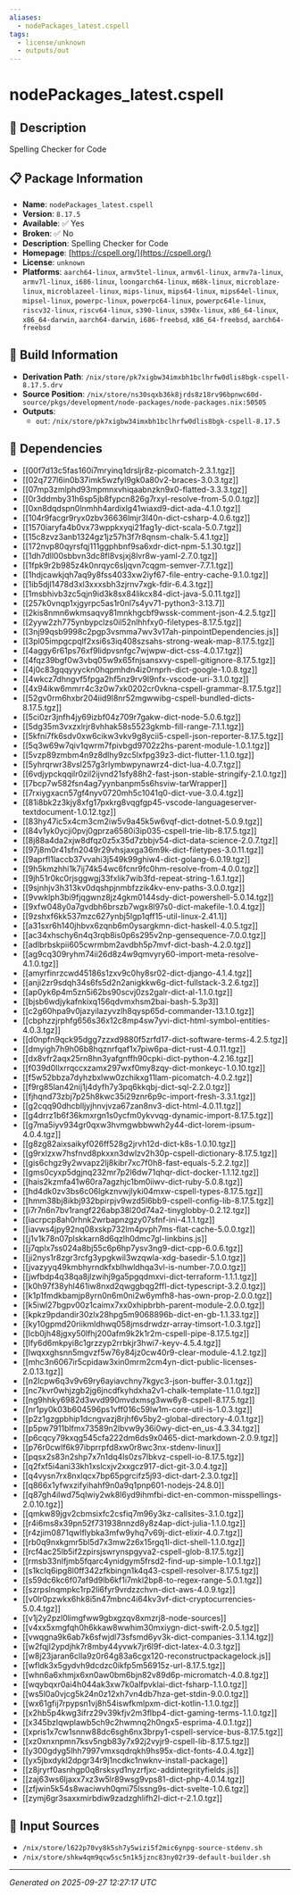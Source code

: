 ```yaml
---
aliases:
  - nodePackages_latest.cspell
tags:
  - license/unknown
  - outputs/out
---
```


# nodePackages_latest.cspell

## 📝 Description

Spelling Checker for Code

## 📋 Package Information

- **Name**: `nodePackages_latest.cspell`
- **Version**: `8.17.5`
- **Available**: ✅ Yes
- **Broken**: ✅ No
- **Description**: Spelling Checker for Code
- **Homepage**: [https://cspell.org/](https://cspell.org/)
- **License**: `unknown`
- **Platforms**: `aarch64-linux`, `armv5tel-linux`, `armv6l-linux`, `armv7a-linux`, `armv7l-linux`, `i686-linux`, `loongarch64-linux`, `m68k-linux`, `microblaze-linux`, `microblazeel-linux`, `mips-linux`, `mips64-linux`, `mips64el-linux`, `mipsel-linux`, `powerpc-linux`, `powerpc64-linux`, `powerpc64le-linux`, `riscv32-linux`, `riscv64-linux`, `s390-linux`, `s390x-linux`, `x86_64-linux`, `x86_64-darwin`, `aarch64-darwin`, `i686-freebsd`, `x86_64-freebsd`, `aarch64-freebsd`

## 🔧 Build Information

- **Derivation Path**: `/nix/store/pk7xigbw34imxbh1bclhrfw0dlis8bgk-cspell-8.17.5.drv`
- **Source Position**: `/nix/store/ns30sqxb36k8jrds8z18rv96bpnwc60d-source/pkgs/development/node-packages/node-packages.nix:50505`
- **Outputs**:
  - `out`:  `/nix/store/pk7xigbw34imxbh1bclhrfw0dlis8bgk-cspell-8.17.5`

## 🔗 Dependencies

- [[00f7d13c5fas160i7mryinq1drsljr8z-picomatch-2.3.1.tgz]]
- [[02q727l6in0b37imk5wzfyl9gk0a80v2-braces-3.0.3.tgz]]
- [[07mp3zmlphd93mpmnxvhiqaabnzkn9x0-flatted-3.3.3.tgz]]
- [[0r3ddmby31h6sp5jb8fypcn826g7rxyl-resolve-from-5.0.0.tgz]]
- [[0xn8dqdspn0lnmhh4ardixlg41wiaxd9-dict-ada-4.1.0.tgz]]
- [[104r9facgr9ryx0zbv36636lmjr3l40n-dict-csharp-4.0.6.tgz]]
- [[1570iaryfa4b0vx73wppkxyqi21fag1y-dict-scala-5.0.7.tgz]]
- [[15c8zvz3anb1324gz1jz57h3f7r8qnsm-chalk-5.4.1.tgz]]
- [[172nvp80qyrsfqj111ggphbnf9sa6xdr-dict-npm-5.1.30.tgz]]
- [[1dh7dll00sbbvn3dc8fl8vsjxj8lvr8w-yaml-2.7.0.tgz]]
- [[1fpk9r2b985z4k0nrqyc6sljqvn7cqgm-semver-7.7.1.tgz]]
- [[1hdjcawkjqh7aq9y8fss4033xw2iyf67-file-entry-cache-9.1.0.tgz]]
- [[1ib5djl1478d3xl3xxxsbh3zjrnv7xgk-fdir-6.4.3.tgz]]
- [[1msbhivb3zc5qjn9id3k8sx84likcx84-dict-java-5.0.11.tgz]]
- [[257k0vnqp1xjgyrpc5as1r0nl7s4yv71-python3-3.13.7]]
- [[2kis8nmn6wkmsaqvy81mnkhgcbf9wssk-comment-json-4.2.5.tgz]]
- [[2yyw2zh775ynbypclzs0il52nlhhfxy0-filetypes-8.17.5.tgz]]
- [[3nj99qsb9998c2pgp3vsmma7wv3v17ah-pinpointDependencies.js]]
- [[3pl05impgcpqlf2xsi6s3iq408szsahs-strong-weak-map-8.17.5.tgz]]
- [[4aggy6r61ps76xf9lidpvsnfgc7wjwpw-dict-css-4.0.17.tgz]]
- [[4fqz39bgf0w3vbq05w9x65fnjsansxvy-cspell-gitignore-8.17.5.tgz]]
- [[4j0c83gqqyyyckn0hqpmhdn4iz0rnprh-dict-google-1.0.8.tgz]]
- [[4wkcz7dhngvf5fpga2hf5nz9rv9l9nfx-vscode-uri-3.1.0.tgz]]
- [[4x94ikw6mmrr4c3z0w7xk0202cr0vkna-cspell-grammar-8.17.5.tgz]]
- [[52gv0rm6hxbr204iid9l8nr52mgwwibg-cspell-bundled-dicts-8.17.5.tgz]]
- [[5ci0zr3jnfh4jy69izbf04z709r7gakw-dict-node-5.0.6.tgz]]
- [[5dg35m3vxzxlrjr8vhhak58s5523gkmb-fill-range-7.1.1.tgz]]
- [[5kfni7fk6sdv0xw6cikw3vkv9g8ycii5-cspell-json-reporter-8.17.5.tgz]]
- [[5q3w69w7qiv1qwrm7fpivbgd9702z2hs-parent-module-1.0.1.tgz]]
- [[5vzp89zmbm4n9z8dlhy9zc5lxfpg39z3-dict-flutter-1.1.0.tgz]]
- [[5yhrqrwr38vsl257g3rlymbwpynawrz4-dict-lua-4.0.7.tgz]]
- [[6vdjypckqqilr0zil2ijvnd21sfy88h2-fast-json-stable-stringify-2.1.0.tgz]]
- [[7bcp7w582fsn4ag7yynbanpm5s6hsviw-tarWrapper]]
- [[7rxiygxacn57gf4nyv0720mh5c1041q0-dict-vue-3.0.4.tgz]]
- [[81i8bk2z3kjy8xfg17pxkrg8vqgfgp45-vscode-languageserver-textdocument-1.0.12.tgz]]
- [[83hy47ic5x4cm3cm2iw5v9a45k5w6vqf-dict-dotnet-5.0.9.tgz]]
- [[84v1yk0ycji0pvj0gprza6580i3ip035-cspell-trie-lib-8.17.5.tgz]]
- [[8j88a4da2xjw8dfqz0z5x35d7zbbjv54-dict-data-science-2.0.7.tgz]]
- [[97j8m0r41sfn2049r29vhsjaxga36m9k-dict-filetypes-3.0.11.tgz]]
- [[9aprfl1laccb37vvahi3j549k99ghiw4-dict-golang-6.0.19.tgz]]
- [[9h5kmzhhi1k7ij74k54wc6fcnr9fc0hm-resolve-from-4.0.0.tgz]]
- [[9jh51r0kc0rjsggwgj33fxlik7wib3fd-repeat-string-1.6.1.tgz]]
- [[9sjnhjv3h313kv0dqshpjnmbfzzik4kv-env-paths-3.0.0.tgz]]
- [[9vwklph3bi9fjqgwnz8jz4gkm0144sdy-dict-powershell-5.0.14.tgz]]
- [[9xfw048y0a7gvdbh6brszb7wgx8l97s0-dict-makefile-1.0.4.tgz]]
- [[9zshxf6kk537mzc627ynbj5lgp1qff15-util-linux-2.41.1]]
- [[a31sxr6h140jhbvx6zqnb6m0ysargkmn-dict-haskell-4.0.5.tgz]]
- [[ac34xhschy6n4q3rqb8is0p6s295v2np-gensequence-7.0.0.tgz]]
- [[adlbrbskpii605cwrmbm2avdbh5p7mvf-dict-bash-4.2.0.tgz]]
- [[ag9cq309ryhm74ii26d8z4w9qmvyry60-import-meta-resolve-4.1.0.tgz]]
- [[amyrfinrzcwd45186s1zxv9c0hy8sr02-dict-django-4.1.4.tgz]]
- [[anji2zr9sdqh34s6fs5d2n2anigkkw6g-dict-fullstack-3.2.6.tgz]]
- [[ap0yk6p4m5zn5i62bs90scvj0zs2galr-dict-al-1.1.0.tgz]]
- [[bjsb6wdjykafnkixq156qdvmxhsm2bai-bash-5.3p3]]
- [[c2g60hpa9v0jazyilazyvzlh8qysp65d-commander-13.1.0.tgz]]
- [[cbphzzjrphfg656s36x12c8mp4sw7yvi-dict-html-symbol-entities-4.0.3.tgz]]
- [[d0npfn9qck95dgg7zzxd9880f5zrfd17-dict-software-terms-4.2.5.tgz]]
- [[dmyigh7h9h06b8hqznrfqaf1x7piw6pa-dict-rust-4.0.11.tgz]]
- [[dx8vfr2aqx25rn8hn3yafgnffh90cpki-dict-python-4.2.16.tgz]]
- [[f039d0llxrrqccxzamx297wxf0my8zqy-dict-monkeyc-1.0.10.tgz]]
- [[f5w52bbza7dyhzbxlww0zchikxg11lam-picomatch-4.0.2.tgz]]
- [[f9rg85lan42nij1j4dyfh7y3pq6kkqbj-dict-sql-2.2.0.tgz]]
- [[fjhqnd73zbj7p25h8kwc35i29znr6p9c-import-fresh-3.3.1.tgz]]
- [[g2cqq90dhcblljyjhnvjvza67zan8nv3-dict-html-4.0.11.tgz]]
- [[g4drrz1b6f36kmxrgn1s0ycfm0ykvvqg-dynamic-import-8.17.5.tgz]]
- [[g7ma5iyv934gr0qxw3hvmgwbbwwh2y44-dict-lorem-ipsum-4.0.4.tgz]]
- [[g8zg82aixsaikyf026ff528g2jrvh12d-dict-k8s-1.0.10.tgz]]
- [[g9rxlzxw7hsfnvd8pkxxn3dwlzv2h30p-cspell-dictionary-8.17.5.tgz]]
- [[gis6chgz9y2wvapz2lj8kibr7xc7f0h8-fast-equals-5.2.2.tgz]]
- [[gms0cyxp5dgjnq232mr7p2l6dw71qhqr-dict-docker-1.1.12.tgz]]
- [[hais2kzmfa41w60ra7agzhjc1bm0iiwv-dict-ruby-5.0.8.tgz]]
- [[hd4dk0zv3bs6c06lgkznvwjlyki04mxw-cspell-types-8.17.5.tgz]]
- [[hmm38bj8ikbj932bpirpjv9wzd5l6bb9-cspell-config-lib-8.17.5.tgz]]
- [[i7r7n6n7bv1rangf226abp38l20d74a2-tinyglobby-0.2.12.tgz]]
- [[iacrpcp8ah0rhnk2wrbapnzgzy07sfnf-ini-4.1.1.tgz]]
- [[iavws4jpy92nq08xskp732lm4pvph7ms-flat-cache-5.0.0.tgz]]
- [[j1v1k78n07plskkarn8d6qzlh0dmc7gl-linkbins.js]]
- [[j7qplx7ss024a8bj55c6p6hp7ysv3ng9-dict-cpp-6.0.6.tgz]]
- [[ji2nys1r8zgr3rcfg3ypgkwil3wzqwla-xdg-basedir-5.1.0.tgz]]
- [[jvazyyq49kmbhyrndkfxblhwldhqa3vl-is-number-7.0.0.tgz]]
- [[jwfbdp4q38qa8jlzwihj9ga5pgqdmxvi-dict-terraform-1.1.1.tgz]]
- [[k0h97f38yhl461iw8nxd2qwggbqg2ffl-dict-typescript-3.2.0.tgz]]
- [[k1p1fmdkbamjp8yrn0n6m0ni2w6ymfh8-has-own-prop-2.0.0.tgz]]
- [[k5iwl27bgpv00z1caimx7xx0xhipbrbh-parent-module-2.0.0.tgz]]
- [[kpkz9pdandir30zlx28hpg5m9068896b-dict-en-gb-1.1.33.tgz]]
- [[ky10gpmd20riikmldhwq058jmsdrwdzr-array-timsort-1.0.3.tgz]]
- [[lcb0jh48jgxy50lfhj200afm9k2k1r2m-cspell-pipe-8.17.5.tgz]]
- [[lfy6d6mkpyi8c1grzzyp2rrbkjr3hwi7-keyv-4.5.4.tgz]]
- [[lwqxxghsnn5mgvzf5w76y84jz0cw40r9-clear-module-4.1.2.tgz]]
- [[mhc3n6067ir5cpidaw3xin0mrm2cm4yn-dict-public-licenses-2.0.13.tgz]]
- [[n2lcpw6q3v9v69ry6ayiavchny7kgyc3-json-buffer-3.0.1.tgz]]
- [[nc7kvr0whjzgb2jg6jncdfkyhdxha2v1-chalk-template-1.1.0.tgz]]
- [[ng9hhky6982d3wvd990mvdxmsg3ww6y8-cspell-8.17.5.tgz]]
- [[nr1py0k03b604596ps1vff016c59lw1m-core-util-is-1.0.3.tgz]]
- [[p2z1gzgpbhip1dcngvazj8rjhf6v5by2-global-directory-4.0.1.tgz]]
- [[p5pw7911blfmx73589n2lbvw9y36i0wy-dict-en_us-4.3.34.tgz]]
- [[p6cqcy79kxqg545cfa222dm6ds9x0465-dict-markdown-2.0.9.tgz]]
- [[p76r0cwlf6k97ibprrpfd8xw0r8wc3nx-stdenv-linux]]
- [[pqsx2s83n2shp7x7n1dq4ls0zs7lbkvz-cspell-io-8.17.5.tgz]]
- [[q2fxf5i4ani33kh1xslcxjv2xxgcz917-dict-git-3.0.4.tgz]]
- [[q4vysn7rx8nxlqcx7bp65pgrcifz5j93-dict-dart-2.3.0.tgz]]
- [[q866x1yfwxzifyihahf9n0a9q1pnp601-nodejs-24.8.0]]
- [[q87gh4ilwd75qlwiy2wk8l6yd9ihmfbi-dict-en-common-misspellings-2.0.10.tgz]]
- [[qmkw89jgv2cbmsixfc2csfiq7m96y3kz-callsites-3.1.0.tgz]]
- [[r4i6ms8x39pn52f731938nnzd8y8z4ap-dict-julia-1.1.0.tgz]]
- [[r4zjim0871qwlflybka3mfw9yhq7v69j-dict-elixir-4.0.7.tgz]]
- [[rb0q9nxkgmr5bl5d7x3mw2z6x15rgq1l-dict-shell-1.1.0.tgz]]
- [[rcf4ac25lb5if2zpirsjswrynspgyva2-cspell-glob-8.17.5.tgz]]
- [[rmsb33nlfjmb5fqarc4ynidgym5frsd2-find-up-simple-1.0.1.tgz]]
- [[s1kclq6ipg8l0ff342zfkbingn1k4q43-cspell-resolver-8.17.5.tgz]]
- [[s59dc6kc6f07af9d9lb6kf1i7mkl2bp8-to-regex-range-5.0.1.tgz]]
- [[szrpslnqmpkc1rp2li6fyr9vrdzzchvn-dict-aws-4.0.9.tgz]]
- [[v0lr0pzwkx6hk8i5n47mbnc4i64kv3vf-dict-cryptocurrencies-5.0.4.tgz]]
- [[v1j2y2pzl0limgfww9gbxgzqv8xmzrj8-node-sources]]
- [[v4xx5xmgfqh0h6kkaw8wwhim30mxiygn-dict-swift-2.0.5.tgz]]
- [[vwqgna9k6ab7k6sfwjdl73sfsmd6yv3k-dict-companies-3.1.14.tgz]]
- [[w2fqjl2ypdjhk7r8mby44yvwk7jr6l9f-dict-latex-4.0.3.tgz]]
- [[w8j23jaran6clla9z0r64g83a6cgx120-reconstructpackagelock.js]]
- [[wfldk3x5gydvh9dcdzc0ikfp5m56915z-url-8.17.5.tgz]]
- [[whn6a6xhmjx6xn0aw0bm6bjn82v89d6p-micromatch-4.0.8.tgz]]
- [[wqybqxr0ai4h044ak3xw7k0alfpvklai-dict-fsharp-1.1.0.tgz]]
- [[ws5l0a0vjcg5k24n0z12xh7vn4db7hza-get-stdin-9.0.0.tgz]]
- [[wx61gfij7rpypsn1vj8h54iswfkmlpxm-dict-kotlin-1.1.0.tgz]]
- [[x2hb5p4kwg3ifrz29v39kfjv2m3flbp4-dict-gaming-terms-1.1.0.tgz]]
- [[x345bzlqwplawb5ch9c2hwmnq2h0ngx5-esprima-4.0.1.tgz]]
- [[xpris1x7cw1snnw88dc6sgh6nx3brpy1-cspell-service-bus-8.17.5.tgz]]
- [[xz0xnxnpmn7ksv5ngb83y7x92j2vyjr9-cspell-lib-8.17.5.tgz]]
- [[y300gdyg5lhh7997vmxsqdrqkh9hs95x-dict-fonts-4.0.4.tgz]]
- [[yx5jbxdykl2dpgr34r9j1ncdkc1nwknv-install-package]]
- [[z8jryrf0asnhgp0q8rsksyd1nyzrfjxc-addintegrityfields.js]]
- [[zaj63ws6ljaxx7xz3w5lr89wsg9vps81-dict-php-4.0.14.tgz]]
- [[zfjwin5k54s8waciwvh0qmi75lssng9s-dict-svelte-1.0.6.tgz]]
- [[zymj6gr3saxxmirbdiw9zadzghlifh2l-dict-r-2.1.0.tgz]]

## 📁 Input Sources

- `/nix/store/l622p70vy8k5sh7y5wizi5f2mic6ynpg-source-stdenv.sh`
- `/nix/store/shkw4qm9qcw5sc5n1k5jznc83ny02r39-default-builder.sh`

---
*Generated on 2025-09-27 12:27:17 UTC*
